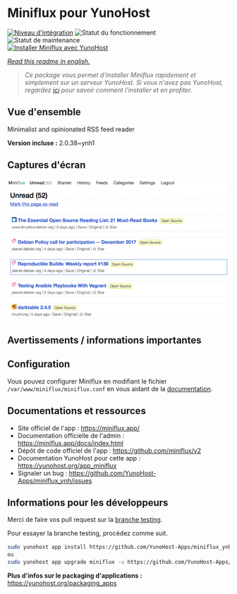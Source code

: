 <!--
N.B.: This README was automatically generated by https://github.com/YunoHost/apps/tree/master/tools/README-generator
It shall NOT be edited by hand.
-->

# Miniflux pour YunoHost

[![Niveau d'intégration](https://dash.yunohost.org/integration/miniflux.svg)](https://dash.yunohost.org/appci/app/miniflux) ![Statut du fonctionnement](https://ci-apps.yunohost.org/ci/badges/miniflux.status.svg) ![Statut de maintenance](https://ci-apps.yunohost.org/ci/badges/miniflux.maintain.svg)  
[![Installer Miniflux avec YunoHost](https://install-app.yunohost.org/install-with-yunohost.svg)](https://install-app.yunohost.org/?app=miniflux)

*[Read this readme in english.](./README.md)*

> *Ce package vous permet d'installer Miniflux rapidement et simplement sur un serveur YunoHost.
Si vous n'avez pas YunoHost, regardez [ici](https://yunohost.org/#/install) pour savoir comment l'installer et en profiter.*

## Vue d'ensemble

Minimalist and opinionated RSS feed reader

**Version incluse :** 2.0.38~ynh1


## Captures d'écran

![Capture d'écran de Miniflux](./doc/screenshots/overview.png)

## Avertissements / informations importantes

## Configuration

Vous pouvez configurer Miniflux en modifiant le fichier `/var/www/miniflux/miniflux.conf` en vous aidant de la [documentation](https://miniflux.app/docs/configuration.html).
## Documentations et ressources

* Site officiel de l'app : <https://miniflux.app/>
* Documentation officielle de l'admin : <https://miniflux.app/docs/index.html>
* Dépôt de code officiel de l'app : <https://github.com/miniflux/v2>
* Documentation YunoHost pour cette app : <https://yunohost.org/app_miniflux>
* Signaler un bug : <https://github.com/YunoHost-Apps/miniflux_ynh/issues>

## Informations pour les développeurs

Merci de faire vos pull request sur la [branche testing](https://github.com/YunoHost-Apps/miniflux_ynh/tree/testing).

Pour essayer la branche testing, procédez comme suit.

``` bash
sudo yunohost app install https://github.com/YunoHost-Apps/miniflux_ynh/tree/testing --debug
ou
sudo yunohost app upgrade miniflux -u https://github.com/YunoHost-Apps/miniflux_ynh/tree/testing --debug
```

**Plus d'infos sur le packaging d'applications :** <https://yunohost.org/packaging_apps>
